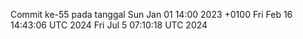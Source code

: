 Commit ke-55 pada tanggal Sun Jan 01 14:00 2023 +0100
Fri Feb 16 14:43:06 UTC 2024
Fri Jul  5 07:10:18 UTC 2024
